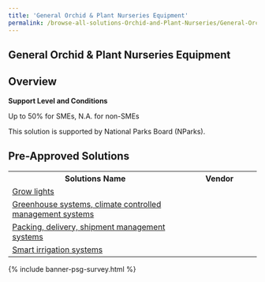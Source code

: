 ```yaml
---
title: 'General Orchid & Plant Nurseries Equipment'
permalink: /browse-all-solutions-Orchid-and-Plant-Nurseries/General-Orchid-Plant-Nurseries-Equipment
---
```


## General Orchid & Plant Nurseries Equipment
## Overview

**Support Level and Conditions**

Up to 50% for SMEs, N.A. for non-SMEs

This solution is supported by National Parks Board (NParks).

## Pre-Approved Solutions

<table>
<tr>
<th style='width: auto;'><b>Solutions Name</b></th>
<th style='width: 30%;'><b>Vendor</b></th>
</tr>
<tr>
<td><a href='/productivity-solutions-grant/solutionrepo/solution729' target='_blank'>Grow lights</a><br></td>
<td></td>
</tr>
<tr>
<td><a href='/productivity-solutions-grant/solutionrepo/solution730' target='_blank'>Greenhouse systems, climate controlled management systems</a><br></td>
<td></td>
</tr>
<tr>
<td><a href='/productivity-solutions-grant/solutionrepo/solution731' target='_blank'>Packing, delivery, shipment management systems</a><br></td>
<td></td>
</tr>
<tr>
<td><a href='/productivity-solutions-grant/solutionrepo/solution732' target='_blank'>Smart irrigation systems</a><br></td>
<td></td>
</tr>
</table>

{% include banner-psg-survey.html %}
